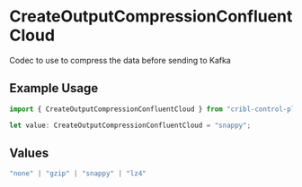# CreateOutputCompressionConfluentCloud

Codec to use to compress the data before sending to Kafka

## Example Usage

```typescript
import { CreateOutputCompressionConfluentCloud } from "cribl-control-plane/models/operations";

let value: CreateOutputCompressionConfluentCloud = "snappy";
```

## Values

```typescript
"none" | "gzip" | "snappy" | "lz4"
```